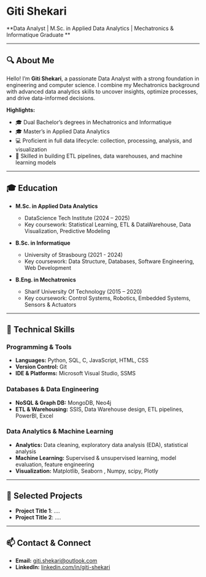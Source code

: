 # Giti Shekari

**Data Analyst | M.Sc. in Applied Data Analytics | Mechatronics & Informatique Graduate **

---

## 🔍 About Me

Hello! I’m **Giti Shekari**, a passionate Data Analyst with a strong foundation in engineering and computer science. I combine my Mechatronics background with advanced data analytics skills to uncover insights, optimize processes, and drive data-informed decisions.

**Highlights:**
- 🎓 Dual Bachelor’s degrees in Mechatronics and Informatique  
- 🎓 Master’s in Applied Data Analytics  
- 💻 Proficient in full data lifecycle: collection, processing, analysis, and visualization  
- 🔧 Skilled in building ETL pipelines, data warehouses, and machine learning models  

---

## 🎓 Education

- **M.Sc. in Applied Data Analytics**  
  - DataScience Tech Institute (2024 – 2025)  
  - Key coursework: Statistical Learning, ETL & DataWarehouse, Data Visualization, Predictive Modeling  

- **B.Sc. in Informatique**  
  - University of Strasbourg (2021 - 2024)  
  - Key coursework: Data Structure, Databases, Software Engineering, Web Development  

- **B.Eng. in Mechatronics**  
  - Sharif University Of Technology (2015 – 2020)  
  - Key coursework: Control Systems, Robotics, Embedded Systems, Sensors & Actuators  

---

## 💼 Technical Skills

### Programming & Tools
- **Languages:** Python, SQL, C, JavaScript, HTML, CSS  
- **Version Control:** Git  
- **IDE & Platforms:** Microsoft Visual Studio, SSMS  

### Databases & Data Engineering
- **NoSQL & Graph DB:** MongoDB, Neo4j  
- **ETL & Warehousing:** SSIS, Data Warehouse design, ETL pipelines, PowerBI, Excel 

### Data Analytics & Machine Learning
- **Analytics:** Data cleaning, exploratory data analysis (EDA), statistical analysis  
- **Machine Learning:** Supervised & unsupervised learning, model evaluation, feature engineering  
- **Visualization:** Matplotlib, Seaborn , Numpy, scipy, Plotly 

---

## 📂 Selected Projects

- **Project Title 1**: ....
- **Project Title 2**: ....

---

## 📫 Contact & Connect

- **Email:** [giti.shekari@outlook.com](mailto:giti.shekari@outlook.com)  
- **LinkedIn:** [linkedin.com/in/giti-shekari](https://www.linkedin.com/in/giti-shekari/)  


